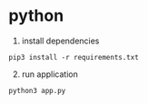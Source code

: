 # python

1. install dependencies 
```
pip3 install -r requirements.txt
```

2. run application 
```
python3 app.py
```